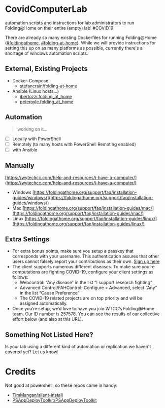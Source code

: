 # CovidComputerLab
automation scripts and instructions for lab administrators to run Folding@Home on their entire (empty) lab! #COVID19

There are already so many existing Dockerfiles for running
Folding@Home ([#foldingathome](https://github.com/topics/foldingathome),
[#folding-at-home](https://github.com/topics/folding-at-home)).
While we will provide instructions for setting this up on as many platforms as possible,
currently there's a shortage of windows automation scripts.

## External, Existing Projects
* Docker-Compose
  * [stefancrain/folding-at-home](https://github.com/stefancrain/folding-at-home)
* Ansible (Linux hosts...)
  * [jbertozzi.folding_at_home](https://galaxy.ansible.com/jbertozzi/folding_at_home)
  * [peteroyle.folding_at_home](https://galaxy.ansible.com/peteroyle/folding_at_home)

## Automation
> working on it...

* [ ] Locally with PowerShell
* [ ] Remotely (to many hosts with PowerShell Remoting enabled)
* [ ] with Ansible

## Manually

[https://wytechcc.com/help-and-resources/i-have-a-computer/](https://wytechcc.com/help-and-resources/i-have-a-computer/)

* Windows [https://foldingathome.org/support/faq/installation-guides/windows/](https://foldingathome.org/support/faq/installation-guides/windows/)
* Mac [https://foldingathome.org/support/faq/installation-guides/mac/](https://foldingathome.org/support/faq/installation-guides/mac/)
* Linux [https://foldingathome.org/support/faq/installation-guides/linux/](https://foldingathome.org/support/faq/installation-guides/linux/)

## Extra Settings


* For extra bonus points, make sure you setup a passkey that corresponds with your username. This authentication assures that other users cannot falsely report your contributions as their own. [Sign up here](https://apps.foldingathome.org/getpasskey)
* The client supports numerous different diseases.  To make sure you’re computations are fighting COVID-19, configure your client settings as follows:
    * Webcontrol: “Any disease” in the list “I support research fighting”
    * Advanced Control/FAHControl: Configure > Advanced, select “Any” in the list “Cause Preference”
    * The COVID-19 related projects are on top priority and will be assigned automatically.
* Once you’re setup, we’d love to have you join WTCC’s Folding@Home team.  Our ID number is 257578.  You can see the results of our collective effort below (and also at this URL).

## Something Not Listed Here?
Is your lab using a different kind of automation or replication we haven't covered yet?
Let us know!

# Credits
Not good at powershell, so these repos came in handy:

* [TimMangan/silent-install](https://github.com/TimMangan/silent-install)
* [PSAppDeployToolkit/PSAppDeployToolkit](https://github.com/PSAppDeployToolkit/PSAppDeployToolkit)
